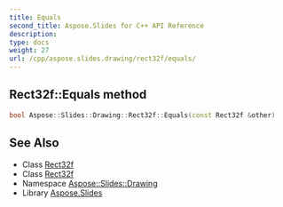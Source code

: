 ```yaml
---
title: Equals
second_title: Aspose.Slides for C++ API Reference
description: 
type: docs
weight: 27
url: /cpp/aspose.slides.drawing/rect32f/equals/
---
```

## Rect32f::Equals method




```cpp
bool Aspose::Slides::Drawing::Rect32f::Equals(const Rect32f &other)
```

## See Also

* Class [Rect32f](../)
* Class [Rect32f](../)
* Namespace [Aspose::Slides::Drawing](../../)
* Library [Aspose.Slides](../../../)
